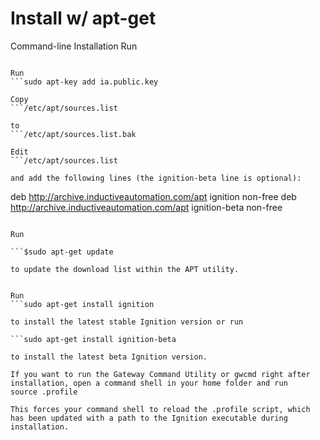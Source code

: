 # Install w/ apt-get

Command-line Installation
Run 
```wget http://archive.inductiveautomation.com/ia.public.key

Run 
```sudo apt-key add ia.public.key

Copy
```/etc/apt/sources.list 

to
```/etc/apt/sources.list.bak

Edit 
```/etc/apt/sources.list 

and add the following lines (the ignition-beta line is optional):
```
deb http://archive.inductiveautomation.com/apt ignition non-free
deb http://archive.inductiveautomation.com/apt ignition-beta non-free
```

Run 

```$sudo apt-get update

to update the download list within the APT utility.


Run 
```sudo apt-get install ignition 

to install the latest stable Ignition version or run 

```sudo apt-get install ignition-beta 

to install the latest beta Ignition version.

If you want to run the Gateway Command Utility or gwcmd right after installation, open a command shell in your home folder and run 
source .profile

This forces your command shell to reload the .profile script, which has been updated with a path to the Ignition executable during installation.

